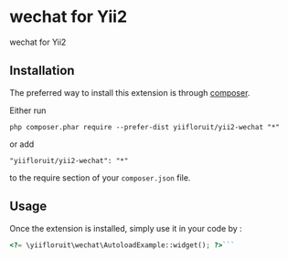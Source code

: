 wechat for Yii2
===============
wechat for Yii2

Installation
------------

The preferred way to install this extension is through [composer](http://getcomposer.org/download/).

Either run

```
php composer.phar require --prefer-dist yiifloruit/yii2-wechat "*"
```

or add

```
"yiifloruit/yii2-wechat": "*"
```

to the require section of your `composer.json` file.


Usage
-----

Once the extension is installed, simply use it in your code by  :

```php
<?= \yiifloruit\wechat\AutoloadExample::widget(); ?>```